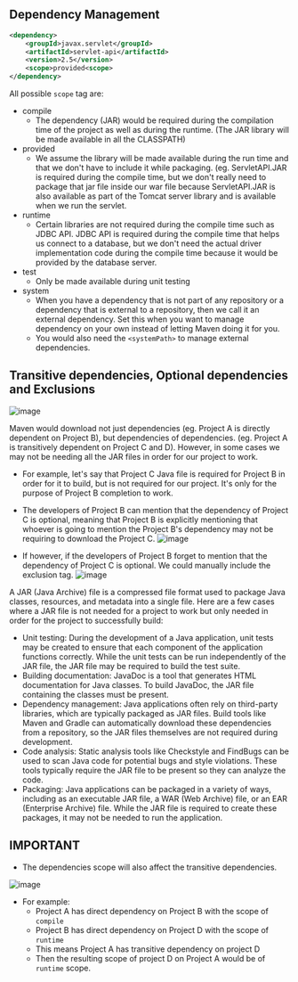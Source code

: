 ## Dependency Management

```xml
<dependency>
    <groupId>javax.servlet</groupId>
    <artifactId>servlet-api</artifactId>
    <version>2.5</version>
    <scope>provided<scope>
</dependency>
```

All possible `scope` tag are:
- compile
  - The dependency (JAR) would be required during the compilation time of the project as well as during the runtime. (The JAR library will be made available in all the CLASSPATH)
- provided
  - We assume the library will be made available during the run time and that we don't have to include it while packaging. (eg. ServletAPI.JAR is required during the compile time, but we don't really need to package that jar file inside our war file because ServletAPI.JAR is also available as part of the Tomcat server library and is available when we run the servlet.
- runtime
  - Certain libraries are not required during the compile time such as JDBC API. JDBC API is required during the compile time that helps us connect to a database, but we don't need the actual driver implementation code during the compile time because it would be provided by the database server.
- test
  - Only be made available during unit testing
- system
  - When you have a dependency that is not part of any repository or a dependency that is external to a repository, then we call it an external dependency. Set this when you want to manage dependency on your own instead of letting Maven doing it for you.
  - You would also need the `<systemPath>` to manage external dependencies.

## Transitive dependencies, Optional dependencies and Exclusions

![image](https://user-images.githubusercontent.com/59940078/229348460-f3959d02-f720-40b0-bb20-f4226249e911.png)

Maven would download not just dependencies (eg. Project A is directly dependent on Project B), but dependencies of dependencies. (eg. Project A is transitively dependent on Project C and D). However, in some cases we may not be needing all the JAR files in order for our project to work.

- For example, let's say that Project C Java file is required for Project B in order for it to build, but is not required for our project. It's only for the purpose of Project B completion to work.
- The developers of Project B can mention that the dependency of Project C is optional, meaning that Project B is explicitly mentioning that whoever is going to mention the Project B's dependency may not be requiring to download the Project C.
![image](https://user-images.githubusercontent.com/59940078/229348658-88e46e14-deed-4890-984d-1c8bde4c31fd.png)

- If however, if the developers of Project B forget to mention that the dependency of Project C is optional. We could manually include the exclusion tag.
![image](https://user-images.githubusercontent.com/59940078/229348737-607b8aa2-da92-45ab-ba7d-730eeb75ea06.png)


A JAR (Java Archive) file is a compressed file format used to package Java classes, resources, and metadata into a single file. Here are a few cases where a JAR file is not needed for a project to work but only needed in order for the project to successfully build:

- Unit testing: During the development of a Java application, unit tests may be created to ensure that each component of the application functions correctly. While the unit tests can be run independently of the JAR file, the JAR file may be required to build the test suite.
- Building documentation: JavaDoc is a tool that generates HTML documentation for Java classes. To build JavaDoc, the JAR file containing the classes must be present.
- Dependency management: Java applications often rely on third-party libraries, which are typically packaged as JAR files. Build tools like Maven and Gradle can automatically download these dependencies from a repository, so the JAR files themselves are not required during development.
- Code analysis: Static analysis tools like Checkstyle and FindBugs can be used to scan Java code for potential bugs and style violations. These tools typically require the JAR file to be present so they can analyze the code.
- Packaging: Java applications can be packaged in a variety of ways, including as an executable JAR file, a WAR (Web Archive) file, or an EAR (Enterprise Archive) file. While the JAR file is required to create these packages, it may not be needed to run the application.

## IMPORTANT
- The dependencies scope will also affect the transitive dependencies.

![image](https://user-images.githubusercontent.com/59940078/229348850-e07551b7-b514-4aae-87a9-79e767349c59.png)

- For example:
  - Project A has direct dependency on Project B with the scope of `compile`
  - Project B has direct dependency on Project D with the scope of `runtime`
  - This means Project A has transitive dependency on project D
  - Then the resulting scope of project D on Project A would be of `runtime` scope.
